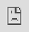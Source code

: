 
<div class="video-embed">
  <iframe
    src="https://drive.google.com/file/d/16IggK2cuydwBwCzA-mL3p0j0ooyiHt6u/view?usp=sharing"
    title="Scratch Tic Tac Toe demo (Google Drive)"
    allow="autoplay"
    style="position:absolute;top:0;left:0;width:100%;height:100%;border:0;"
  ></iframe>
</div>

